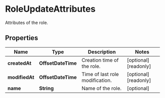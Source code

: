 # RoleUpdateAttributes

Attributes of the role.

## Properties

| Name           | Type               | Description                     | Notes                 |
| -------------- | ------------------ | ------------------------------- | --------------------- |
| **createdAt**  | **OffsetDateTime** | Creation time of the role.      | [optional] [readonly] |
| **modifiedAt** | **OffsetDateTime** | Time of last role modification. | [optional] [readonly] |
| **name**       | **String**         | Name of the role.               | [optional]            |
